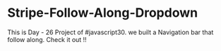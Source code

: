 # Stripe-Follow-Along-Dropdown
This is Day - 26 Project of #javascript30. we built a Navigation bar that follow along. Check it out !!
